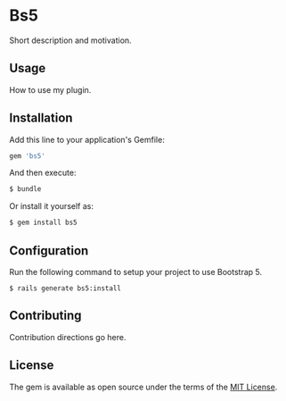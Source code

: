 # Bs5

Short description and motivation.

## Usage

How to use my plugin.

## Installation

Add this line to your application's Gemfile:

```ruby
gem 'bs5'
```

And then execute:

```bash
$ bundle
```

Or install it yourself as:

```bash
$ gem install bs5
```

## Configuration

Run the following command to setup your project to use Bootstrap 5.

    $ rails generate bs5:install

## Contributing

Contribution directions go here.

## License

The gem is available as open source under the terms of the [MIT License](https://opensource.org/licenses/MIT).
